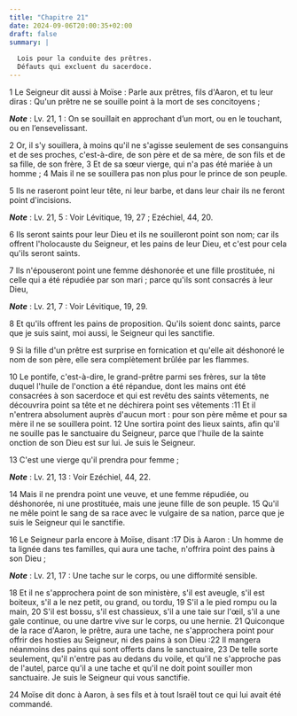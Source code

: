 ```yaml
---
title: "Chapitre 21"
date: 2024-09-06T20:00:35+02:00
draft: false
summary: |
  
  Lois pour la conduite des prêtres.
  Défauts qui excluent du sacerdoce.
---
```



1 Le Seigneur dit aussi à Moïse : Parle aux prêtres, fils d'Aaron, et tu leur diras : Qu'un prêtre ne se souille point à la mort de ses concitoyens ;

***Note*** :  Lv. 21, 1 : On se souillait en approchant d’un mort, ou en le touchant, ou en l’ensevelissant.


2 Or, il s'y souillera, à moins qu'il ne s'agisse seulement de ses consanguins et de ses proches, c'est-à-dire, de son père et de sa mère, de son fils et de sa fille, de son frère, 3 Et de sa sœur vierge, qui n'a pas été mariée à un homme ; 4 Mais il ne se souillera pas non plus pour le prince de son peuple.


5 Ils ne raseront point leur tête, ni leur barbe, et dans leur chair ils ne feront point d'incisions.

***Note*** :  Lv. 21, 5 : Voir Lévitique, 19, 27 ; Ezéchiel, 44, 20.

6 Ils seront saints pour leur Dieu et ils ne souilleront point son nom; car ils offrent l'holocauste du Seigneur, et les pains de leur Dieu, et c'est pour cela qu'ils seront saints.


7 Ils n'épouseront point une femme déshonorée et une fille prostituée, ni celle qui a été répudiée par son mari ; parce qu'ils sont consacrés à leur Dieu,

***Note*** :  Lv. 21, 7 : Voir Lévitique, 19, 29.

8 Et qu'ils offrent les pains de proposition. Qu'ils soient donc saints, parce que je suis saint, moi aussi, le Seigneur qui les sanctifie.


9 Si la fille d'un prêtre est surprise en fornication et qu'elle ait déshonoré le nom de son père, elle sera complètement brûlée par les flammes.


10 Le pontife, c'est-à-dire, le grand-prêtre parmi ses frères, sur la tête duquel l'huile de l'onction a été répandue, dont les mains ont été consacrées à son sacerdoce et qui est revêtu des saints vêtements, ne découvrira point sa tête et ne déchirera point ses vêtements :11 Et il n'entrera absolument auprès d'aucun mort : pour son père même et pour sa mère il ne se souillera point. 12 Une sortira point des lieux saints, afin qu'il ne souille pas le sanctuaire du Seigneur, parce que l'huile de la sainte onction de son Dieu est sur lui. Je suis le Seigneur.


13 C'est une vierge qu'il prendra pour femme ;

***Note*** :  Lv. 21, 13 : Voir Ezéchiel, 44, 22.

14 Mais il ne prendra point une veuve, et une femme répudiée, ou déshonorée, ni une prostituée, mais une jeune fille de son peuple. 15 Qu'il ne mêle point le sang de sa race avec le vulgaire de sa nation, parce que je suis le Seigneur qui le sanctifie.


16 Le Seigneur parla encore à Moïse, disant :17 Dis à Aaron : Un homme de ta lignée dans tes familles, qui aura une tache, n'offrira point des pains à son Dieu ;

***Note*** :  Lv. 21, 17 : Une tache sur le corps, ou une difformité sensible.


18 Et il ne s'approchera point de son ministère, s'il est aveugle, s'il est boiteux, s'il a le nez petit, ou grand, ou tordu, 19 S'il a le pied rompu ou la main, 20 S'il est bossu, s'il est chassieux, s'il a une taie sur l'œil, s'il a une gale continue, ou une dartre vive sur le corps, ou une hernie. 21 Quiconque de la race d'Aaron, le prêtre, aura une tache, ne s'approchera point pour offrir des hosties au Seigneur, ni des pains à son Dieu :22 Il mangera néanmoins des pains qui sont offerts dans le sanctuaire, 23 De telle sorte seulement, qu'il n'entre pas au dedans du voile, et qu'il ne s'approche pas de l'autel, parce qu'il a une tache et qu'il ne doit point souiller mon sanctuaire. Je suis le Seigneur qui vous sanctifie.


24 Moïse dit donc à Aaron, à ses fils et à tout Israël tout ce qui lui avait été commandé.

